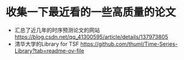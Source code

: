 # 收集一下最近看的一些高质量的论文
+ 汇总了近几年的时序预测论文的网站 <https://blog.csdn.net/qq_41300595/article/details/137973805>
+ 清华大学的Library for TSF <https://github.com/thuml/Time-Series-Library?tab=readme-ov-file>
